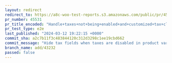 ```yaml
---
layout: redirect
redirect_to: https://a8c-woo-test-reports.s3.amazonaws.com/public/pr/45531/e2e/index.html
pr_number: 45531
pr_title_encoded: "Handle+taxes+not+being+enabled+and+customized+tax+classes"
pr_test_type: e2e
last_published: "2024-03-12 19:22:15 +0000"
commit_sha: a2c7b11f3c483844120c312d3298c1ee19cbd662
commit_message: "Hide tax fields when taxes are disabled in product variations"
branch_name: add/43232
passed: false
---
```

